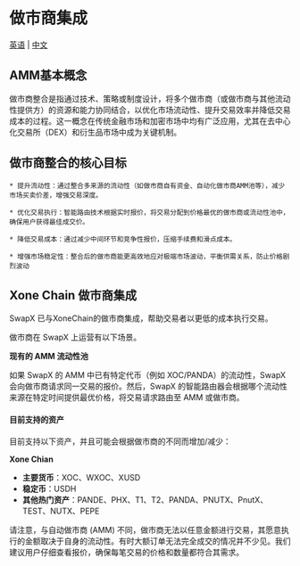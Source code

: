 # 做市商集成
[英语](market-maker-integration.EN.md) | [中文](market-maker-integration.md)
## AMM基本概念
做市商整合是指通过技术、策略或制度设计，将多个做市商（或做市商与其他流动性提供方）的资源和能力协同结合，以优化市场流动性、提升交易效率并降低交易成本的过程。这一概念在传统金融市场和加密市场中均有广泛应用，尤其在去中心化交易所（DEX）和衍生品市场中成为关键机制。

## 做市商整合的核心目标
    * 提升流动性：通过整合多来源的流动性（如做市商自有资金、自动化做市商AMM池等），减少市场买卖价差，增强交易深度。

    * 优化交易执行：智能路由技术根据实时报价，将交易分配到价格最优的做市商或流动性池中，确保用户获得最佳成交价。

    * 降低交易成本：通过减少中间环节和竞争性报价，压缩手续费和滑点成本。

    * 增强市场稳定性：整合后的做市商能更高效地应对极端市场波动，平衡供需关系，防止价格剧烈波动

## Xone Chain 做市商集成

SwapX 已与XoneChain的做市商集成，帮助交易者以更低的成本执行交易。

做市商在 SwapX 上运营有以下场景。

**现有的 AMM 流动性池**

如果 SwapX 的 AMM 中已有特定代币（例如 XOC/PANDA）的流动性，SwapX 会向做市商请求同一交易的报价。然后，SwapX 的智能路由器会根据哪个流动性来源在特定时间提供最优价格，将交易请求路由至 AMM 或做市商。

#### 目前支持的资产

目前支持以下资产，并且可能会根据做市商的不同而增加/减少：

**Xone Chian**

* **主要货币**：XOC、WXOC、XUSD
* **稳定币**：USDH
* **其他热门资产**：PANDE、PHX、T1、T2、PANDA、PNUTX、PnutX、TEST、NUTX、PEPE

请注意，与自动做市商 (AMM) 不同，做市商无法以任意金额进行交易，其愿意执行的金额取决于自身的流动性。有时大额订单无法完全成交的情况并不少见。我们建议用户仔细查看报价，确保每笔交易的价格和数量都符合其需求。



